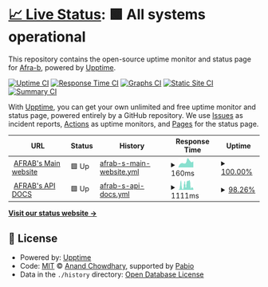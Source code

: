 # [📈 Live Status](https://demo.upptime.js.org): <!--live status--> **🟩 All systems operational**

This repository contains the open-source uptime monitor and status page for [Afra-b](https://demo.upptime.js.org), powered by [Upptime](https://github.com/upptime/upptime).

[![Uptime CI](https://github.com/Afra-b/afrab-status-page/workflows/Uptime%20CI/badge.svg)](https://github.com/Afra-b/afrab-status-page/actions?query=workflow%3A%22Uptime+CI%22)
[![Response Time CI](https://github.com/Afra-b/afrab-status-page/workflows/Response%20Time%20CI/badge.svg)](https://github.com/Afra-b/afrab-status-page/actions?query=workflow%3A%22Response+Time+CI%22)
[![Graphs CI](https://github.com/Afra-b/afrab-status-page/workflows/Graphs%20CI/badge.svg)](https://github.com/Afra-b/afrab-status-page/actions?query=workflow%3A%22Graphs+CI%22)
[![Static Site CI](https://github.com/Afra-b/afrab-status-page/workflows/Static%20Site%20CI/badge.svg)](https://github.com/Afra-b/afrab-status-page/actions?query=workflow%3A%22Static+Site+CI%22)
[![Summary CI](https://github.com/Afra-b/afrab-status-page/workflows/Summary%20CI/badge.svg)](https://github.com/Afra-b/afrab-status-page/actions?query=workflow%3A%22Summary+CI%22)

With [Upptime](https://upptime.js.org), you can get your own unlimited and free uptime monitor and status page, powered entirely by a GitHub repository. We use [Issues](https://github.com/Afra-b/afrab-status-page/issues) as incident reports, [Actions](https://github.com/Afra-b/afrab-status-page/actions) as uptime monitors, and [Pages](https://demo.upptime.js.org) for the status page.

<!--start: status pages-->
<!-- This summary is generated by Upptime (https://github.com/upptime/upptime) -->
<!-- Do not edit this manually, your changes will be overwritten -->
<!-- prettier-ignore -->
| URL | Status | History | Response Time | Uptime |
| --- | ------ | ------- | ------------- | ------ |
| <img alt="" src="https://icons.duckduckgo.com/ip3/website-three-iota-94.vercel.app.ico" height="13"> [AFRAB's Main website](https://website-three-iota-94.vercel.app/) | 🟩 Up | [afrab-s-main-website.yml](https://github.com/Afra-b/afrab-status-page/commits/HEAD/history/afrab-s-main-website.yml) | <details><summary><img alt="Response time graph" src="./graphs/afrab-s-main-website/response-time-week.png" height="20"> 160ms</summary><br><a href="https://Afra-b.github.io/afrab-status-page/history/afrab-s-main-website"><img alt="Response time 161" src="https://img.shields.io/endpoint?url=https%3A%2F%2Fraw.githubusercontent.com%2FAfra-b%2Fafrab-status-page%2FHEAD%2Fapi%2Fafrab-s-main-website%2Fresponse-time.json"></a><br><a href="https://Afra-b.github.io/afrab-status-page/history/afrab-s-main-website"><img alt="24-hour response time 176" src="https://img.shields.io/endpoint?url=https%3A%2F%2Fraw.githubusercontent.com%2FAfra-b%2Fafrab-status-page%2FHEAD%2Fapi%2Fafrab-s-main-website%2Fresponse-time-day.json"></a><br><a href="https://Afra-b.github.io/afrab-status-page/history/afrab-s-main-website"><img alt="7-day response time 160" src="https://img.shields.io/endpoint?url=https%3A%2F%2Fraw.githubusercontent.com%2FAfra-b%2Fafrab-status-page%2FHEAD%2Fapi%2Fafrab-s-main-website%2Fresponse-time-week.json"></a><br><a href="https://Afra-b.github.io/afrab-status-page/history/afrab-s-main-website"><img alt="30-day response time 173" src="https://img.shields.io/endpoint?url=https%3A%2F%2Fraw.githubusercontent.com%2FAfra-b%2Fafrab-status-page%2FHEAD%2Fapi%2Fafrab-s-main-website%2Fresponse-time-month.json"></a><br><a href="https://Afra-b.github.io/afrab-status-page/history/afrab-s-main-website"><img alt="1-year response time 161" src="https://img.shields.io/endpoint?url=https%3A%2F%2Fraw.githubusercontent.com%2FAfra-b%2Fafrab-status-page%2FHEAD%2Fapi%2Fafrab-s-main-website%2Fresponse-time-year.json"></a></details> | <details><summary><a href="https://Afra-b.github.io/afrab-status-page/history/afrab-s-main-website">100.00%</a></summary><a href="https://Afra-b.github.io/afrab-status-page/history/afrab-s-main-website"><img alt="All-time uptime 99.98%" src="https://img.shields.io/endpoint?url=https%3A%2F%2Fraw.githubusercontent.com%2FAfra-b%2Fafrab-status-page%2FHEAD%2Fapi%2Fafrab-s-main-website%2Fuptime.json"></a><br><a href="https://Afra-b.github.io/afrab-status-page/history/afrab-s-main-website"><img alt="24-hour uptime 100.00%" src="https://img.shields.io/endpoint?url=https%3A%2F%2Fraw.githubusercontent.com%2FAfra-b%2Fafrab-status-page%2FHEAD%2Fapi%2Fafrab-s-main-website%2Fuptime-day.json"></a><br><a href="https://Afra-b.github.io/afrab-status-page/history/afrab-s-main-website"><img alt="7-day uptime 100.00%" src="https://img.shields.io/endpoint?url=https%3A%2F%2Fraw.githubusercontent.com%2FAfra-b%2Fafrab-status-page%2FHEAD%2Fapi%2Fafrab-s-main-website%2Fuptime-week.json"></a><br><a href="https://Afra-b.github.io/afrab-status-page/history/afrab-s-main-website"><img alt="30-day uptime 99.96%" src="https://img.shields.io/endpoint?url=https%3A%2F%2Fraw.githubusercontent.com%2FAfra-b%2Fafrab-status-page%2FHEAD%2Fapi%2Fafrab-s-main-website%2Fuptime-month.json"></a><br><a href="https://Afra-b.github.io/afrab-status-page/history/afrab-s-main-website"><img alt="1-year uptime 99.98%" src="https://img.shields.io/endpoint?url=https%3A%2F%2Fraw.githubusercontent.com%2FAfra-b%2Fafrab-status-page%2FHEAD%2Fapi%2Fafrab-s-main-website%2Fuptime-year.json"></a></details>
| <img alt="" src="https://icons.duckduckgo.com/ip3/afrab-dev-api-v1.onrender.com.ico" height="13"> [AFRAB's API DOCS](https://afrab-dev-api-v1.onrender.com/api/swagger/) | 🟩 Up | [afrab-s-api-docs.yml](https://github.com/Afra-b/afrab-status-page/commits/HEAD/history/afrab-s-api-docs.yml) | <details><summary><img alt="Response time graph" src="./graphs/afrab-s-api-docs/response-time-week.png" height="20"> 1111ms</summary><br><a href="https://Afra-b.github.io/afrab-status-page/history/afrab-s-api-docs"><img alt="Response time 3198" src="https://img.shields.io/endpoint?url=https%3A%2F%2Fraw.githubusercontent.com%2FAfra-b%2Fafrab-status-page%2FHEAD%2Fapi%2Fafrab-s-api-docs%2Fresponse-time.json"></a><br><a href="https://Afra-b.github.io/afrab-status-page/history/afrab-s-api-docs"><img alt="24-hour response time 440" src="https://img.shields.io/endpoint?url=https%3A%2F%2Fraw.githubusercontent.com%2FAfra-b%2Fafrab-status-page%2FHEAD%2Fapi%2Fafrab-s-api-docs%2Fresponse-time-day.json"></a><br><a href="https://Afra-b.github.io/afrab-status-page/history/afrab-s-api-docs"><img alt="7-day response time 1111" src="https://img.shields.io/endpoint?url=https%3A%2F%2Fraw.githubusercontent.com%2FAfra-b%2Fafrab-status-page%2FHEAD%2Fapi%2Fafrab-s-api-docs%2Fresponse-time-week.json"></a><br><a href="https://Afra-b.github.io/afrab-status-page/history/afrab-s-api-docs"><img alt="30-day response time 3460" src="https://img.shields.io/endpoint?url=https%3A%2F%2Fraw.githubusercontent.com%2FAfra-b%2Fafrab-status-page%2FHEAD%2Fapi%2Fafrab-s-api-docs%2Fresponse-time-month.json"></a><br><a href="https://Afra-b.github.io/afrab-status-page/history/afrab-s-api-docs"><img alt="1-year response time 3198" src="https://img.shields.io/endpoint?url=https%3A%2F%2Fraw.githubusercontent.com%2FAfra-b%2Fafrab-status-page%2FHEAD%2Fapi%2Fafrab-s-api-docs%2Fresponse-time-year.json"></a></details> | <details><summary><a href="https://Afra-b.github.io/afrab-status-page/history/afrab-s-api-docs">98.26%</a></summary><a href="https://Afra-b.github.io/afrab-status-page/history/afrab-s-api-docs"><img alt="All-time uptime 98.74%" src="https://img.shields.io/endpoint?url=https%3A%2F%2Fraw.githubusercontent.com%2FAfra-b%2Fafrab-status-page%2FHEAD%2Fapi%2Fafrab-s-api-docs%2Fuptime.json"></a><br><a href="https://Afra-b.github.io/afrab-status-page/history/afrab-s-api-docs"><img alt="24-hour uptime 100.00%" src="https://img.shields.io/endpoint?url=https%3A%2F%2Fraw.githubusercontent.com%2FAfra-b%2Fafrab-status-page%2FHEAD%2Fapi%2Fafrab-s-api-docs%2Fuptime-day.json"></a><br><a href="https://Afra-b.github.io/afrab-status-page/history/afrab-s-api-docs"><img alt="7-day uptime 98.26%" src="https://img.shields.io/endpoint?url=https%3A%2F%2Fraw.githubusercontent.com%2FAfra-b%2Fafrab-status-page%2FHEAD%2Fapi%2Fafrab-s-api-docs%2Fuptime-week.json"></a><br><a href="https://Afra-b.github.io/afrab-status-page/history/afrab-s-api-docs"><img alt="30-day uptime 99.30%" src="https://img.shields.io/endpoint?url=https%3A%2F%2Fraw.githubusercontent.com%2FAfra-b%2Fafrab-status-page%2FHEAD%2Fapi%2Fafrab-s-api-docs%2Fuptime-month.json"></a><br><a href="https://Afra-b.github.io/afrab-status-page/history/afrab-s-api-docs"><img alt="1-year uptime 98.74%" src="https://img.shields.io/endpoint?url=https%3A%2F%2Fraw.githubusercontent.com%2FAfra-b%2Fafrab-status-page%2FHEAD%2Fapi%2Fafrab-s-api-docs%2Fuptime-year.json"></a></details>

<!--end: status pages-->

[**Visit our status website →**](https://demo.upptime.js.org)

## 📄 License

- Powered by: [Upptime](https://github.com/upptime/upptime)
- Code: [MIT](./LICENSE) © [Anand Chowdhary](https://anandchowdhary.com), supported by [Pabio](https://pabio.com)
- Data in the `./history` directory: [Open Database License](https://opendatacommons.org/licenses/odbl/1-0/)
